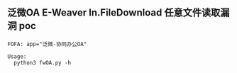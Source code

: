 ## 泛微OA E-Weaver ln.FileDownload 任意文件读取漏洞 poc

```
FOFA: app="泛微-协同办公OA"
```
```
Usage:
  python3 fwOA.py -h
```
